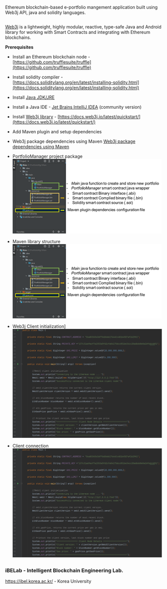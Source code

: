 
 Ethereum blockchain-based e-portfolio mangement application built using Web3j API, java and solidity languages. 
 
 ##

  [Web3j](http://web3j.io/) is a lightweight, highly modular, reactive, type-safe Java and Android library for working with Smart Contracts and integrating with Ethereum blockchains.

 **Prerequisites** 

- Install an Ethereum blockchain node - [https://github.com/trufflesuite/truffle](https://github.com/trufflesuite/truffle)
- Install solidity compiler - [https://docs.soliditylang.org/en/latest/installing-solidity.html](https://docs.soliditylang.org/en/latest/installing-solidity.html)
- Install [Java JDK/JRE](https://docs.oracle.com/javase/10/install/installation-jdk-and-jre-microsoft-windows-platforms.htm#JSJIG-GUID-A7E27B90-A28D-4237-9383-A58B416071CA)
- Install a Java IDE - [Jet Brains IntelliJ IDEA](https://www.jetbrains.com/idea/download/other.html) (community version)
- Install [Web3j library](https://www.web3labs.com/web3j-sdk) - [https://docs.web3j.io/latest/quickstart/](https://docs.web3j.io/latest/quickstart/)
- Add Maven plugin and setup dependencies

- Web3j package dependencies using Maven
 [Web3j package dependencies using Maven](https://github.com/ibelab-ku/e-portfolio-manager-web3j-java/blob/main/assets/fig2.png)

- PortfolioManager project package 
![ProjectPackage](https://github.com/ibelab-ku/e-portfolio-manager-web3j-java/blob/main/assets/fig1.png)

- Maven library structure
![Maven library structure](https://github.com/ibelab-ku/e-portfolio-manager-web3j-java/blob/main/assets/fig1.png)                                                

- Web3j Client initialization]
![Web3j Client initialization](https://github.com/ibelab-ku/e-portfolio-manager-web3j-java/blob/main/assets/fig4.png)  

- Client connection
![Client connection](https://github.com/ibelab-ku/e-portfolio-manager-web3j-java/blob/main/assets/fig4.png)  
 
 ##
 
 ### iBELab - Intelligent Blockchain Engineering Lab.
https://ibel.korea.ac.kr/ - Korea University

